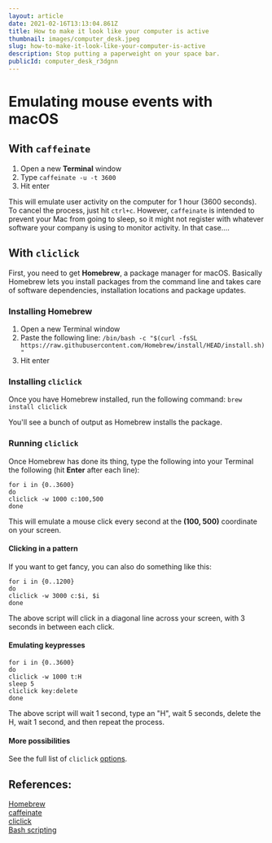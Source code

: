 ```yaml
---
layout: article
date: 2021-02-16T13:13:04.861Z
title: How to make it look like your computer is active
thumbnail: images/computer_desk.jpeg
slug: how-to-make-it-look-like-your-computer-is-active
description: Stop putting a paperweight on your space bar.
publicId: computer_desk_r3dgnn
---
```

# Emulating mouse events with macOS

## With `caffeinate`

 1. Open a new **Terminal**  window
 2. Type `caffeinate -u -t 3600`
 3. Hit enter

This will emulate user activity on the computer for 1 hour (3600 seconds). To cancel the process, just hit `ctrl+c`. However, `caffeinate` is intended to prevent your Mac from going to sleep, so it might not register with whatever software your company is using to monitor activity. In that case....

## With `cliclick`

First, you need to get **Homebrew**, a package manager for macOS. Basically Homebrew lets you install packages from the command line and takes care of software dependencies, installation locations and package updates.
 
### Installing Homebrew
1. Open a new Terminal window
2. Paste the following line:
`
/bin/bash -c "$(curl -fsSL https://raw.githubusercontent.com/Homebrew/install/HEAD/install.sh)"
`
4. Hit enter

### Installing `cliclick`
Once you have Homebrew installed, run the following command: `brew install cliclick`

You'll see a bunch of output as Homebrew installs the package.

### Running `cliclick`
Once Homebrew has done its thing, type the following into your Terminal the following (hit **Enter** after each line):

`for i in {0..3600}`  
`do`  
	`cliclick -w 1000 c:100,500`  
`done`

This will emulate a mouse click every second at the **(100, 500)** coordinate on your screen.

#### Clicking in a pattern
If you want to get fancy, you can also do something like this:

`for i in {0..1200}`  
`do`  
	`cliclick -w 3000 c:$i, $i`  
`done`

The above script will click in a diagonal line across your screen, with 3 seconds in between each click. 

#### Emulating keypresses

`for i in {0..3600}`  
`do`  
	`cliclick -w 1000 t:H`  
	`sleep 5`  
	`cliclick key:delete`  
`done`

The above script will wait 1 second, type an "H", wait 5 seconds, delete the H, wait 1 second, and then repeat the process.

#### More possibilities
See the full list of `cliclick` [options](https://github.com/BlueM/cliclick).

## References:

[Homebrew](https://brew.sh/)  
[caffeinate](https://computers.tutsplus.com/tutorials/quick-tip-how-to-stop-your-mac-from-sleeping-using-the-command-line--mac-50905)  
[cliclick](https://www.bluem.net/en/projects/cliclick/)  
[Bash scripting](https://linuxize.com/post/bash-for-loop/)  
